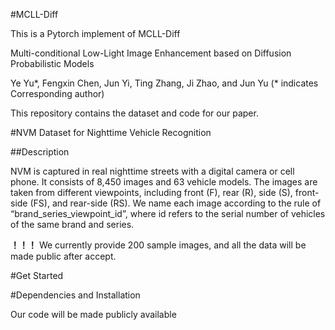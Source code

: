 #MCLL-Diff

This is a Pytorch implement of MCLL-Diff

Multi-conditional Low-Light Image Enhancement based on Diffusion Probabilistic Models

Ye Yu\*, Fengxin Chen, Jun Yi, Ting Zhang, Ji Zhao, and Jun Yu (* indicates Corresponding author)

This repository contains the dataset and code for our paper. 

#NVM Dataset for Nighttime Vehicle Recognition

##Description

NVM is captured in real nighttime streets with a digital camera or cell phone. It consists of 8,450 images and 63 vehicle models. The images are taken from different viewpoints, including front (F), rear (R), side (S), front-side (FS), and rear-side (RS). We name each image according to the rule of “brand_series_viewpoint_id”, where id refers to the serial number of vehicles of the same brand and series.

**！！！** We currently provide 200 sample images, and all the data will be made public after accept.

#Get Started

#Dependencies and Installation

Our code will be made publicly available
